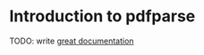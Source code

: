 # Introduction to pdfparse

TODO: write [great documentation](http://jacobian.org/writing/what-to-write/)
